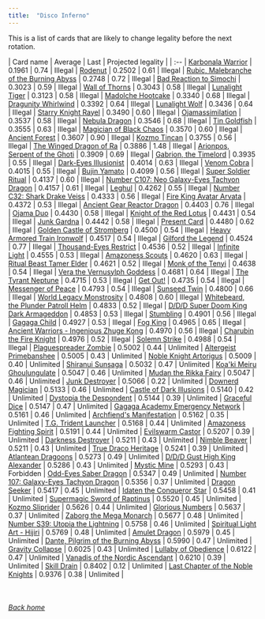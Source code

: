 ```yaml
---
title:  "Disco Inferno"
---
```


This is a list of cards that are likely to change legality before the next rotation.

| Card name | Average | Last | Projected legality |
| :-- |
[Karbonala Warrior](https://db.ygoprodeck.com/card/?search=Karbonala%20Warrior) | 0.1961 | 0.74 | Illegal |
[Rodenut](https://db.ygoprodeck.com/card/?search=Rodenut) | 0.2502 | 0.61 | Illegal |
[Rubic, Malebranche of the Burning Abyss](https://db.ygoprodeck.com/card/?search=Rubic,%20Malebranche%20of%20the%20Burning%20Abyss) | 0.2748 | 0.72 | Illegal |
[Bad Reaction to Simochi](https://db.ygoprodeck.com/card/?search=Bad%20Reaction%20to%20Simochi) | 0.3023 | 0.59 | Illegal |
[Wall of Thorns](https://db.ygoprodeck.com/card/?search=Wall%20of%20Thorns) | 0.3043 | 0.58 | Illegal |
[Lunalight Tiger](https://db.ygoprodeck.com/card/?search=Lunalight%20Tiger) | 0.3123 | 0.58 | Illegal |
[Madolche Hootcake](https://db.ygoprodeck.com/card/?search=Madolche%20Hootcake) | 0.3340 | 0.68 | Illegal |
[Dragunity Whirlwind](https://db.ygoprodeck.com/card/?search=Dragunity%20Whirlwind) | 0.3392 | 0.64 | Illegal |
[Lunalight Wolf](https://db.ygoprodeck.com/card/?search=Lunalight%20Wolf) | 0.3436 | 0.64 | Illegal |
[Starry Knight Rayel](https://db.ygoprodeck.com/card/?search=Starry%20Knight%20Rayel) | 0.3490 | 0.60 | Illegal |
[Ojamassimilation](https://db.ygoprodeck.com/card/?search=Ojamassimilation) | 0.3537 | 0.58 | Illegal |
[Nebula Dragon](https://db.ygoprodeck.com/card/?search=Nebula%20Dragon) | 0.3546 | 0.68 | Illegal |
[Tin Goldfish](https://db.ygoprodeck.com/card/?search=Tin%20Goldfish) | 0.3555 | 0.63 | Illegal |
[Magician of Black Chaos](https://db.ygoprodeck.com/card/?search=Magician%20of%20Black%20Chaos) | 0.3570 | 0.60 | Illegal |
[Ancient Forest](https://db.ygoprodeck.com/card/?search=Ancient%20Forest) | 0.3607 | 0.90 | Illegal |
[Kozmo Tincan](https://db.ygoprodeck.com/card/?search=Kozmo%20Tincan) | 0.3755 | 0.56 | Illegal |
[The Winged Dragon of Ra](https://db.ygoprodeck.com/card/?search=The%20Winged%20Dragon%20of%20Ra) | 0.3886 | 1.48 | Illegal |
[Arionpos, Serpent of the Ghoti](https://db.ygoprodeck.com/card/?search=Arionpos,%20Serpent%20of%20the%20Ghoti) | 0.3909 | 0.69 | Illegal |
[Gabrion, the Timelord](https://db.ygoprodeck.com/card/?search=Gabrion,%20the%20Timelord) | 0.3935 | 0.55 | Illegal |
[Dark-Eyes Illusionist](https://db.ygoprodeck.com/card/?search=Dark-Eyes%20Illusionist) | 0.4014 | 0.63 | Illegal |
[Venom Cobra](https://db.ygoprodeck.com/card/?search=Venom%20Cobra) | 0.4015 | 0.55 | Illegal |
[Bujin Yamato](https://db.ygoprodeck.com/card/?search=Bujin%20Yamato) | 0.4099 | 0.56 | Illegal |
[Super Soldier Ritual](https://db.ygoprodeck.com/card/?search=Super%20Soldier%20Ritual) | 0.4137 | 0.60 | Illegal |
[Number C107: Neo Galaxy-Eyes Tachyon Dragon](https://db.ygoprodeck.com/card/?search=Number%20C107:%20Neo%20Galaxy-Eyes%20Tachyon%20Dragon) | 0.4157 | 0.61 | Illegal |
[Leghul](https://db.ygoprodeck.com/card/?search=Leghul) | 0.4262 | 0.55 | Illegal |
[Number C32: Shark Drake Veiss](https://db.ygoprodeck.com/card/?search=Number%20C32:%20Shark%20Drake%20Veiss) | 0.4333 | 0.56 | Illegal |
[Fire King Avatar Arvata](https://db.ygoprodeck.com/card/?search=Fire%20King%20Avatar%20Arvata) | 0.4372 | 0.53 | Illegal |
[Ancient Gear Reactor Dragon](https://db.ygoprodeck.com/card/?search=Ancient%20Gear%20Reactor%20Dragon) | 0.4403 | 0.76 | Illegal |
[Ojama Duo](https://db.ygoprodeck.com/card/?search=Ojama%20Duo) | 0.4430 | 0.58 | Illegal |
[Knight of the Red Lotus](https://db.ygoprodeck.com/card/?search=Knight%20of%20the%20Red%20Lotus) | 0.4431 | 0.54 | Illegal |
[Junk Gardna](https://db.ygoprodeck.com/card/?search=Junk%20Gardna) | 0.4442 | 0.58 | Illegal |
[Present Card](https://db.ygoprodeck.com/card/?search=Present%20Card) | 0.4480 | 0.62 | Illegal |
[Golden Castle of Stromberg](https://db.ygoprodeck.com/card/?search=Golden%20Castle%20of%20Stromberg) | 0.4500 | 0.54 | Illegal |
[Heavy Armored Train Ironwolf](https://db.ygoprodeck.com/card/?search=Heavy%20Armored%20Train%20Ironwolf) | 0.4517 | 0.54 | Illegal |
[Gilford the Legend](https://db.ygoprodeck.com/card/?search=Gilford%20the%20Legend) | 0.4524 | 0.77 | Illegal |
[Thousand-Eyes Restrict](https://db.ygoprodeck.com/card/?search=Thousand-Eyes%20Restrict) | 0.4536 | 0.52 | Illegal |
[Infinite Light](https://db.ygoprodeck.com/card/?search=Infinite%20Light) | 0.4555 | 0.53 | Illegal |
[Amazoness Scouts](https://db.ygoprodeck.com/card/?search=Amazoness%20Scouts) | 0.4620 | 0.63 | Illegal |
[Ritual Beast Tamer Elder](https://db.ygoprodeck.com/card/?search=Ritual%20Beast%20Tamer%20Elder) | 0.4621 | 0.52 | Illegal |
[Monk of the Tenyi](https://db.ygoprodeck.com/card/?search=Monk%20of%20the%20Tenyi) | 0.4638 | 0.54 | Illegal |
[Vera the Vernusylph Goddess](https://db.ygoprodeck.com/card/?search=Vera%20the%20Vernusylph%20Goddess) | 0.4681 | 0.64 | Illegal |
[The Tyrant Neptune](https://db.ygoprodeck.com/card/?search=The%20Tyrant%20Neptune) | 0.4715 | 0.53 | Illegal |
[Get Out!](https://db.ygoprodeck.com/card/?search=Get%20Out!) | 0.4735 | 0.54 | Illegal |
[Messenger of Peace](https://db.ygoprodeck.com/card/?search=Messenger%20of%20Peace) | 0.4793 | 0.54 | Illegal |
[Sunseed Twin](https://db.ygoprodeck.com/card/?search=Sunseed%20Twin) | 0.4800 | 0.66 | Illegal |
[World Legacy Monstrosity](https://db.ygoprodeck.com/card/?search=World%20Legacy%20Monstrosity) | 0.4808 | 0.60 | Illegal |
[Whitebeard, the Plunder Patroll Helm](https://db.ygoprodeck.com/card/?search=Whitebeard,%20the%20Plunder%20Patroll%20Helm) | 0.4833 | 0.52 | Illegal |
[D/D/D Super Doom King Dark Armageddon](https://db.ygoprodeck.com/card/?search=D/D/D%20Super%20Doom%20King%20Dark%20Armageddon) | 0.4853 | 0.53 | Illegal |
[Stumbling](https://db.ygoprodeck.com/card/?search=Stumbling) | 0.4901 | 0.56 | Illegal |
[Gagaga Child](https://db.ygoprodeck.com/card/?search=Gagaga%20Child) | 0.4927 | 0.53 | Illegal |
[Fog King](https://db.ygoprodeck.com/card/?search=Fog%20King) | 0.4965 | 0.65 | Illegal |
[Ancient Warriors - Ingenious Zhuge Kong](https://db.ygoprodeck.com/card/?search=Ancient%20Warriors%20-%20Ingenious%20Zhuge%20Kong) | 0.4970 | 0.56 | Illegal |
[Charubin the Fire Knight](https://db.ygoprodeck.com/card/?search=Charubin%20the%20Fire%20Knight) | 0.4976 | 0.52 | Illegal |
[Solemn Strike](https://db.ygoprodeck.com/card/?search=Solemn%20Strike) | 0.4988 | 0.54 | Illegal |
[Plaguespreader Zombie](https://db.ygoprodeck.com/card/?search=Plaguespreader%20Zombie) | 0.5002 | 0.44 | Unlimited |
[Altergeist Primebanshee](https://db.ygoprodeck.com/card/?search=Altergeist%20Primebanshee) | 0.5005 | 0.43 | Unlimited |
[Noble Knight Artorigus](https://db.ygoprodeck.com/card/?search=Noble%20Knight%20Artorigus) | 0.5009 | 0.40 | Unlimited |
[Shiranui Sunsaga](https://db.ygoprodeck.com/card/?search=Shiranui%20Sunsaga) | 0.5032 | 0.47 | Unlimited |
[Koa'ki Meiru Ghoulungulate](https://db.ygoprodeck.com/card/?search=Koa'ki%20Meiru%20Ghoulungulate) | 0.5047 | 0.46 | Unlimited |
[Mudan the Rikka Fairy](https://db.ygoprodeck.com/card/?search=Mudan%20the%20Rikka%20Fairy) | 0.5047 | 0.46 | Unlimited |
[Junk Destroyer](https://db.ygoprodeck.com/card/?search=Junk%20Destroyer) | 0.5066 | 0.22 | Unlimited |
[Downerd Magician](https://db.ygoprodeck.com/card/?search=Downerd%20Magician) | 0.5133 | 0.46 | Unlimited |
[Castle of Dark Illusions](https://db.ygoprodeck.com/card/?search=Castle%20of%20Dark%20Illusions) | 0.5140 | 0.42 | Unlimited |
[Dystopia the Despondent](https://db.ygoprodeck.com/card/?search=Dystopia%20the%20Despondent) | 0.5144 | 0.39 | Unlimited |
[Graceful Dice](https://db.ygoprodeck.com/card/?search=Graceful%20Dice) | 0.5147 | 0.47 | Unlimited |
[Gagaga Academy Emergency Network](https://db.ygoprodeck.com/card/?search=Gagaga%20Academy%20Emergency%20Network) | 0.5161 | 0.46 | Unlimited |
[Archfiend's Manifestation](https://db.ygoprodeck.com/card/?search=Archfiend's%20Manifestation) | 0.5162 | 0.35 | Unlimited |
[T.G. Trident Launcher](https://db.ygoprodeck.com/card/?search=T.G.%20Trident%20Launcher) | 0.5168 | 0.44 | Unlimited |
[Amazoness Fighting Spirit](https://db.ygoprodeck.com/card/?search=Amazoness%20Fighting%20Spirit) | 0.5191 | 0.44 | Unlimited |
[Evilswarm Castor](https://db.ygoprodeck.com/card/?search=Evilswarm%20Castor) | 0.5207 | 0.39 | Unlimited |
[Darkness Destroyer](https://db.ygoprodeck.com/card/?search=Darkness%20Destroyer) | 0.5211 | 0.43 | Unlimited |
[Nimble Beaver](https://db.ygoprodeck.com/card/?search=Nimble%20Beaver) | 0.5211 | 0.43 | Unlimited |
[True Draco Heritage](https://db.ygoprodeck.com/card/?search=True%20Draco%20Heritage) | 0.5241 | 0.39 | Unlimited |
[Atlantean Dragoons](https://db.ygoprodeck.com/card/?search=Atlantean%20Dragoons) | 0.5273 | 0.49 | Unlimited |
[D/D/D Gust High King Alexander](https://db.ygoprodeck.com/card/?search=D/D/D%20Gust%20High%20King%20Alexander) | 0.5286 | 0.43 | Unlimited |
[Mystic Mine](https://db.ygoprodeck.com/card/?search=Mystic%20Mine) | 0.5293 | 0.43 | Forbidden |
[Odd-Eyes Saber Dragon](https://db.ygoprodeck.com/card/?search=Odd-Eyes%20Saber%20Dragon) | 0.5347 | 0.49 | Unlimited |
[Number 107: Galaxy-Eyes Tachyon Dragon](https://db.ygoprodeck.com/card/?search=Number%20107:%20Galaxy-Eyes%20Tachyon%20Dragon) | 0.5356 | 0.37 | Unlimited |
[Dragon Seeker](https://db.ygoprodeck.com/card/?search=Dragon%20Seeker) | 0.5417 | 0.45 | Unlimited |
[Idaten the Conqueror Star](https://db.ygoprodeck.com/card/?search=Idaten%20the%20Conqueror%20Star) | 0.5458 | 0.41 | Unlimited |
[Supermagic Sword of Raptinus](https://db.ygoprodeck.com/card/?search=Supermagic%20Sword%20of%20Raptinus) | 0.5520 | 0.45 | Unlimited |
[Kozmo Sliprider](https://db.ygoprodeck.com/card/?search=Kozmo%20Sliprider) | 0.5626 | 0.44 | Unlimited |
[Glorious Numbers](https://db.ygoprodeck.com/card/?search=Glorious%20Numbers) | 0.5637 | 0.37 | Unlimited |
[Zaborg the Mega Monarch](https://db.ygoprodeck.com/card/?search=Zaborg%20the%20Mega%20Monarch) | 0.5677 | 0.48 | Unlimited |
[Number S39: Utopia the Lightning](https://db.ygoprodeck.com/card/?search=Number%20S39:%20Utopia%20the%20Lightning) | 0.5758 | 0.46 | Unlimited |
[Spiritual Light Art - Hijiri](https://db.ygoprodeck.com/card/?search=Spiritual%20Light%20Art%20-%20Hijiri) | 0.5769 | 0.48 | Unlimited |
[Amulet Dragon](https://db.ygoprodeck.com/card/?search=Amulet%20Dragon) | 0.5979 | 0.45 | Unlimited |
[Dante, Pilgrim of the Burning Abyss](https://db.ygoprodeck.com/card/?search=Dante,%20Pilgrim%20of%20the%20Burning%20Abyss) | 0.5990 | 0.47 | Unlimited |
[Gravity Collapse](https://db.ygoprodeck.com/card/?search=Gravity%20Collapse) | 0.6025 | 0.43 | Unlimited |
[Lullaby of Obedience](https://db.ygoprodeck.com/card/?search=Lullaby%20of%20Obedience) | 0.6122 | 0.47 | Unlimited |
[Vanadis of the Nordic Ascendant](https://db.ygoprodeck.com/card/?search=Vanadis%20of%20the%20Nordic%20Ascendant) | 0.6210 | 0.39 | Unlimited |
[Skill Drain](https://db.ygoprodeck.com/card/?search=Skill%20Drain) | 0.8402 | 0.12 | Unlimited |
[Last Chapter of the Noble Knights](https://db.ygoprodeck.com/card/?search=Last%20Chapter%20of%20the%20Noble%20Knights) | 0.9376 | 0.38 | Unlimited |

<br>

###### [Back home](index)